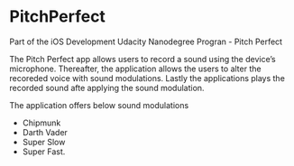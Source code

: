 # PitchPerfect
Part of the iOS Development Udacity Nanodegree Progran - Pitch Perfect

The Pitch Perfect app allows users to record a sound using the device’s microphone. Thereafter, the application allows the users to alter the recoreded voice with sound modulations. Lastly the applications plays the recorded sound afte applying the sound modulation. 

The application offers below sound modulations
* Chipmunk
* Darth Vader
* Super Slow
* Super Fast.
